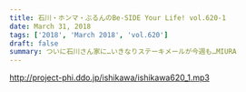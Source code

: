 ```yaml
---
title: 石川・ホンマ・ぶるんのBe-SIDE Your Life! vol.620-1
date: March 31, 2018
tags: ['2018', 'March 2018', 'vol.620']
draft: false
summary: ついに石川さん家に…いきなりステーキメールが今週も…MIURA
---
```


http://project-phi.ddo.jp/ishikawa/ishikawa620_1.mp3

